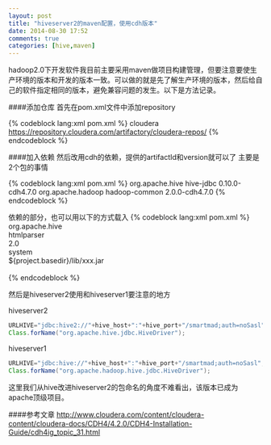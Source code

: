 ```yaml
---
layout: post
title: "hiveserver2的maven配置，使用cdh版本"
date: 2014-08-30 17:52
comments: true
categories: [hive,maven]
---
```


hadoop2.0下开发软件我目前主要采用maven做项目构建管理，但要注意要使生产环境的版本和开发的版本一致。可以做的就是先了解生产环境的版本，然后给自己的软件指定相同的版本，避免兼容问题的发生。以下是方法记录。
<!-- more -->

####添加仓库
首先在pom.xml文件中添加repository

{% codeblock lang:xml pom.xml %}
<repositories>
    <repository>
        <id>cloudera</id>
        <url>https://repository.cloudera.com/artifactory/cloudera-repos/</url>
    </repository>
</repositories>
{% endcodeblock %}

####加入依赖
然后改用cdh的依赖，提供的artifactId和version就可以了
主要是2个包的事情

{% codeblock lang:xml pom.xml %}
<dependency>
    <groupId>org.apache.hive</groupId>
    <artifactId>hive-jdbc</artifactId>
    <version>0.10.0-cdh4.7.0</version>
</dependency>
<dependency>
    <groupId>org.apache.hadoop</groupId>
    <artifactId>hadoop-common</artifactId>
    <version>2.0.0-cdh4.7.0</version>
</dependency>
{% endcodeblock %}


依赖的部分，也可以用以下的方式载入
{% codeblock lang:xml pom.xml %}
<dependency>  
            <groupId>org.apache.hive</groupId>  
            <artifactId>htmlparser</artifactId>  
            <version>2.0</version>  
            <scope>system</scope>  
            <systemPath>${project.basedir}/lib/xxx.jar</systemPath>  
</dependency>  
{% endcodeblock %}

然后是hiveserver2使用和hiveserver1要注意的地方

hiveserver2

```java
URLHIVE="jdbc:hive2://"+hive_host+":"+hive_port+"/smartmad;auth=noSasl";
Class.forName("org.apache.hive.jdbc.HiveDriver");
```

hiveserver1

```java
URLHIVE="jdbc:hive://"+hive_host+":"+hive_port+"/smartmad;auth=noSasl";
Class.forName("org.apache.hadoop.hive.jdbc.HiveDriver");
```

这里我们从hive改进hiveserver2的包命名的角度不难看出，该版本已成为apache顶级项目。


####参考文章
http://www.cloudera.com/content/cloudera-content/cloudera-docs/CDH4/4.2.0/CDH4-Installation-Guide/cdh4ig_topic_31.html
